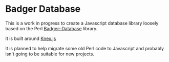 # Badger Database

This is a work in progress to create a Javascript
database library loosely based on the Perl
[Badger::Database](https://github.com/abw/Badger-Database) library.

It is built around [Knex.js](https://knexjs.org/)

It is planned to help migrate some old Perl code
to Javascript and probably isn't going to be
suitable for new projects.
